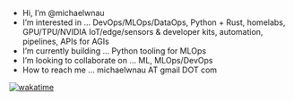 - Hi, I’m @michaelwnau
- I’m interested in ... DevOps/MLOps/DataOps, Python + Rust, homelabs, GPU/TPU/NVIDIA IoT/edge/sensors & developer kits, automation, pipelines, APIs for AGIs
- I’m currently building ... Python tooling for MLOps
- I’m looking to collaborate on ... ML, MLOps/DevOps  
- How to reach me ... michaelwnau AT gmail DOT com

[![wakatime](https://wakatime.com/badge/user/170302a1-edc9-474e-95c0-32baadd11d40.svg)](https://wakatime.com/@170302a1-edc9-474e-95c0-32baadd11d40)


<!---
michaelwnau/michaelwnau is a ✨ special ✨ repository because its `README.md` (this file) appears on your GitHub profile.
You can click the Preview link to take a look at your changes.
--->

